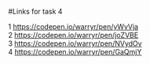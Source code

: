#Links for task 4

1 https://codepen.io/warryr/pen/yWvVja  
2 https://codepen.io/warryr/pen/joZVBE  
3 https://codepen.io/warryr/pen/NVydOv  
4 https://codepen.io/warryr/pen/GaQmjY  